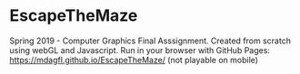 # EscapeTheMaze
Spring 2019 - Computer Graphics Final Asssignment. Created from scratch using webGL and Javascript. Run in your browser with GitHub Pages: https://mdagfl.github.io/EscapeTheMaze/ (not playable on mobile)
